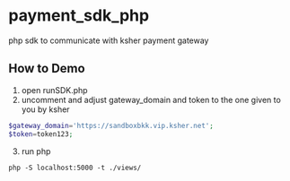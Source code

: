 # payment_sdk_php
php sdk to communicate with ksher payment gateway

## How to Demo
1. open runSDK.php
2. uncomment and adjust gateway_domain and token to the one given to you by ksher
```php
$gateway_domain='https://sandboxbkk.vip.ksher.net';
$token=token123;
```
3. run php 
```shell
php -S localhost:5000 -t ./views/
```
